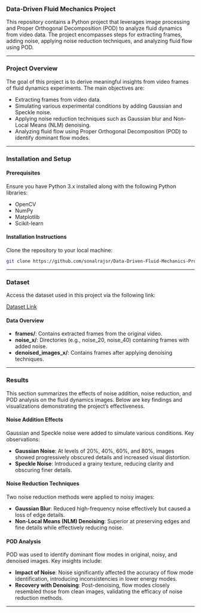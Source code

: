 ### Data-Driven Fluid Mechanics Project

This repository contains a Python project that leverages image processing and Proper Orthogonal Decomposition (POD) to analyze fluid dynamics from video data. The project encompasses steps for extracting frames, adding noise, applying noise reduction techniques, and analyzing fluid flow using POD.

---

### Project Overview

The goal of this project is to derive meaningful insights from video frames of fluid dynamics experiments. The main objectives are:

- Extracting frames from video data.
- Simulating various experimental conditions by adding Gaussian and Speckle noise.
- Applying noise reduction techniques such as Gaussian blur and Non-Local Means (NLM) denoising.
- Analyzing fluid flow using Proper Orthogonal Decomposition (POD) to identify dominant flow modes.

---

### Installation and Setup

#### Prerequisites
Ensure you have Python 3.x installed along with the following Python libraries:

- OpenCV
- NumPy
- Matplotlib
- Scikit-learn

#### Installation Instructions
Clone the repository to your local machine:

```bash
git clone https://github.com/sonalrajsr/Data-Driven-Fluid-Mechanics-Project.git
```

---

### Dataset

Access the dataset used in this project via the following link:

[Dataset Link](https://drive.google.com/file/d/1WiSbCQmxu9ugEideLkcdAof1GA0uYXXT/view)

#### Data Overview

- **frames/**: Contains extracted frames from the original video.
- **noise_x/**: Directories (e.g., noise_20, noise_40) containing frames with added noise.
- **denoised_images_x/**: Contains frames after applying denoising techniques.

---

### Results

This section summarizes the effects of noise addition, noise reduction, and POD analysis on the fluid dynamics images. Below are key findings and visualizations demonstrating the project’s effectiveness.

#### Noise Addition Effects
Gaussian and Speckle noise were added to simulate various conditions. Key observations:

- **Gaussian Noise**: At levels of 20%, 40%, 60%, and 80%, images showed progressively obscured details and increased visual distortion.
- **Speckle Noise**: Introduced a grainy texture, reducing clarity and obscuring finer details.

#### Noise Reduction Techniques

Two noise reduction methods were applied to noisy images:

- **Gaussian Blur**: Reduced high-frequency noise effectively but caused a loss of edge details.
- **Non-Local Means (NLM) Denoising**: Superior at preserving edges and fine details while effectively reducing noise.

#### POD Analysis

POD was used to identify dominant flow modes in original, noisy, and denoised images. Key insights include:

- **Impact of Noise**: Noise significantly affected the accuracy of flow mode identification, introducing inconsistencies in lower energy modes.
- **Recovery with Denoising**: Post-denoising, flow modes closely resembled those from clean images, validating the efficacy of noise reduction methods.

---

